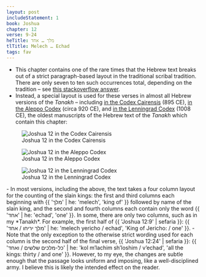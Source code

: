 ```yaml
---
layout: post
includeStatement: 1
book: Joshua
chapter: 12
verse: 9-24
heTitle: מלך … אחד
tlTitle: Melech … Echad
tags: fav
---
```


- This chapter contains one of the rare times that the Hebrew text breaks out of a strict paragraph-based layout in the traditional scribal tradition. There are only seven to ten such occurrences total, depending on the tradition – see [this stackoverflow answer](https://judaism.stackexchange.com/q/95500).
- Instead, a special layout is used for these verses in almost all Hebrew versions of the *Tanakh* – including [in the Codex Cairensis](https://en.wikipedia.org/w/index.php?title=File%3ACairo-codex-nevi%27im.pdf&page=19) (895 CE), [in the Aleppo Codex](https://commons.wikimedia.org/w/index.php?title=File:Aleppo-HighRes2-Neviim1-Joshua.pdf&page=15) (circa 920 CE), and [in the Lenningrad Codex](https://commons.wikimedia.org/w/index.php?title=File:Leningrad-codex-06-joshua.pdf&page=15) (1008 CE), the oldest manuscripts of the Hebrew text of the *Tanakh* which contain this chapter:
<div class="img-block">
  <figure>
    <img src="{{ site.baseurl }}/assets/images/Joshua-12-Cairensis.jpg" alt="Joshua 12 in the Codex Cairensis" style="max-width: 450px"/>
    <figcaption>Joshua 12 in the Codex Cairensis</figcaption>
  </figure>
</div>
<!--more-->
<div class="img-block">
  <figure>
    <img src="{{ site.baseurl }}/assets/images/Joshua-12-Aleppo.jpg" alt="Joshua 12 in the Aleppo Codex" style="max-width: 330px" />
    <figcaption>Joshua 12 in the Aleppo Codex</figcaption>
  </figure>
  <figure>
    <img src="{{ site.baseurl }}/assets/images/Joshua-12-Lenningrad.jpg" alt="Joshua 12 in the Lenningrad Codex" style="max-width: 330px" />
    <figcaption>Joshua 12 in the Lenningrad Codex</figcaption>
  </figure>
</div>
- In most versions, including the above, the text takes a four column layout for the counting of the slain kings: the first and third columns each beginning with {{ 'מלך' | he: 'melech', 'king of' }} followed by name of the slain king, and the second and fourth columns each contain only the word {{ 'אחד' | he: 'echad', 'one' }}. In some, there are only two columns, such as in my *Tanakh*. For example, the first half of {{ 'Joshua 12:9' | sefaria }}: {{ 'מלך יריחו / אחד' | he: 'melech yericho / echad', 'King of Jericho: / one' }}.
- Note that the only exception to the otherwise strict wording used for each column is the second half of the final verse, {{ 'Joshua 12:24' | sefaria }}: {{ 'כל-מלכים שלשים / ואחד' | he: 'kol m’lachim sh’loshim / v’echad', 'all the kings: thirty / and one' }}. However, to my eye, the changes are subtle enough that the passage looks uniform and imposing, like a well-disciplined army. I believe this is likely the intended effect on the reader.